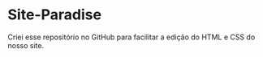 # Site-Paradise
Criei esse repositório no GitHub para facilitar a edição do HTML e CSS do nosso site.
